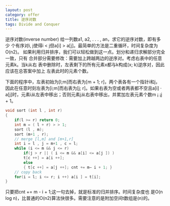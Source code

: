 ```yaml
---
layout: post
category: offer
title: 逆序对数
tags: Divide and Conquer
---
```


逆序对数(inverse number) 给一列数a1, a2, . . . , an，求它的逆序对数，即有多少
个有序对i, j使得i < j但a[i] > a[j]。最简单的方法是二重循环，时间复杂度为O(n2)。
如果利用归并排序，我们可以轻松做到这一点。划分和递归求解部分完全一致，只有
合并部分需要修改：需要加上跨越两边的逆序对。考虑右表中的任意元素k。当k从右
表中删除时，左表剩下的所有元素x都与k构成(x; k)逆序对，因此应该在总答案中加上
左表此时的元素个数。

下面的程序中，左表初始为[l;m]而右表为[m + 1; r]，两个表各有一个指针i和j，
因此在任意时刻左表为[i;m]而右表为[j; r]。如果右表为空或者两表都不空且a[i] ·
a[j]时，元素i从左表中移出；否则元素j从右表中移出，并累加左表元素个数m ¡ ¡j +
1。

```c++
void sort (int l , int r)
{
    if(l >= r) return 0;
    int m = ( l + r) > > 1;
    sort (l , m);
    sort (m+1 , r);
    // merge [l,m] and [m+1,r]
    int i = l , j = m+1 , c = l;
    while (i <= m && j <= r)
        if(j > r || ( i <= m && a[i] <= a[j ]) )
        t[c ++] = a[i ++];
        else
        { t[c ++] = a[j ++]; cnt += m– i + 1; }
    // copy back
    for(i = l; i <= r; i ++) a[i ] = t[i];
}
```

只要把cnt += m - i + 1;这一句去掉，就是标准的归并排序。时间复杂度也
是O(n log n)，比普通的O(n2)算法快很多。需要注意的是附加空间t数组是­(n)的。